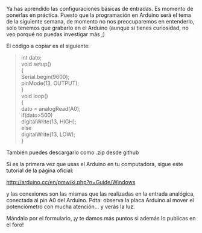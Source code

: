 Ya has aprendido las configuraciones básicas de entradas. Es momento de ponerlas en práctica. Puesto que la programación en Arduino será el tema de la siguiente semana, de momento no nos preocuparemos en entenderlo, solo tenemos que grabarlo en el Arduino (aunque si tienes curiosidad, no veo porqué no puedas investigar más ;)

El código a copiar es el siguiente:

>int dato;  
>void setup()  
>{  
>Serial.begin(9600);   
>pinMode(13, OUTPUT);  
>}  
>void loop()  
>{  
>dato = analogRead(A0);    
> if(dato>500)  
> digitalWrite(13, HIGH);  
>else  
>digitalWrite(13, LOW);  
>}

También puedes descargarlo como .zip desde github

Si es la primera vez que usas el Arduino en tu computadora, sigue este tutorial de la página oficial:

<http://arduino.cc/en/pmwiki.php?n=Guide/Windows>

y las conexiones son las mismas que las realizadas en la entrada analógica, conectada al pin A0 del Arduino.
Pdta: observa la placa Arduino al mover el potenciómetro con mucha atención... y verás la luz.

Mándalo por el formulario, ¡y te damos más puntos si además lo publicas en el foro!